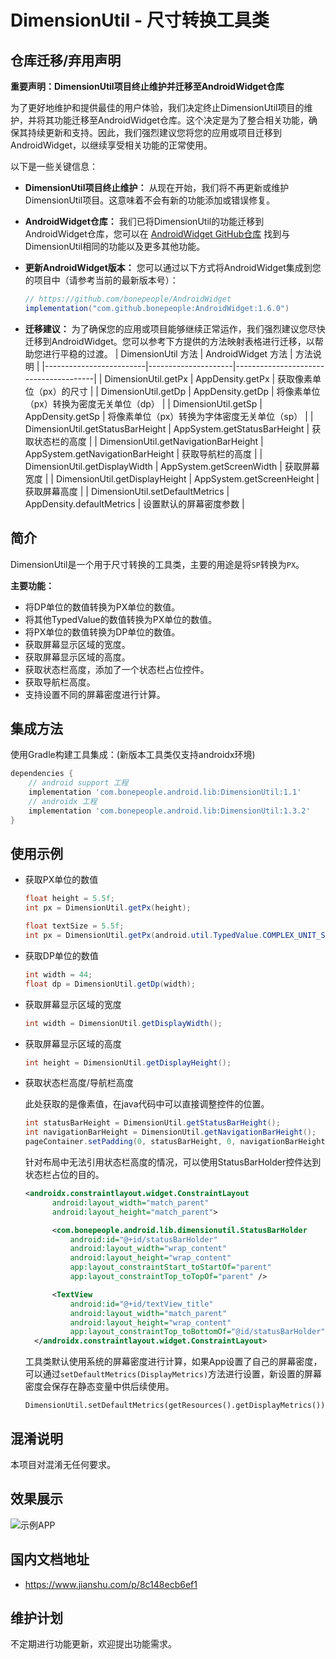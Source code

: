 # DimensionUtil - 尺寸转换工具类

## 仓库迁移/弃用声明
**重要声明：DimensionUtil项目终止维护并迁移至AndroidWidget仓库**

为了更好地维护和提供最佳的用户体验，我们决定终止DimensionUtil项目的维护，并将其功能迁移至AndroidWidget仓库。这个决定是为了整合相关功能，确保其持续更新和支持。因此，我们强烈建议您将您的应用或项目迁移到AndroidWidget，以继续享受相关功能的正常使用。

以下是一些关键信息：

+ **DimensionUtil项目终止维护：** 从现在开始，我们将不再更新或维护DimensionUtil项目。这意味着不会有新的功能添加或错误修复。

+ **AndroidWidget仓库：** 我们已将DimensionUtil的功能迁移到AndroidWidget仓库，您可以在 [AndroidWidget GitHub仓库](https://github.com/bonepeople/AndroidWidget) 找到与DimensionUtil相同的功能以及更多其他功能。

+ **更新AndroidWidget版本：** 您可以通过以下方式将AndroidWidget集成到您的项目中（请参考当前的最新版本号）：
    ```gradle
    // https://github.com/bonepeople/AndroidWidget
    implementation("com.github.bonepeople:AndroidWidget:1.6.0")
    ```

+ **迁移建议：** 为了确保您的应用或项目能够继续正常运作，我们强烈建议您尽快迁移到AndroidWidget。您可以参考下方提供的方法映射表格进行迁移，以帮助您进行平稳的过渡。
    | DimensionUtil 方法       | AndroidWidget 方法  | 方法说明                              |
    |-------------------------|---------------------|---------------------------------------|
    | DimensionUtil.getPx     | AppDensity.getPx    | 获取像素单位（px）的尺寸              |
    | DimensionUtil.getDp     | AppDensity.getDp    | 将像素单位（px）转换为密度无关单位（dp） |
    | DimensionUtil.getSp     | AppDensity.getSp    | 将像素单位（px）转换为字体密度无关单位（sp） |
    | DimensionUtil.getStatusBarHeight     | AppSystem.getStatusBarHeight  | 获取状态栏的高度   |
    | DimensionUtil.getNavigationBarHeight | AppSystem.getNavigationBarHeight  | 获取导航栏的高度 |
    | DimensionUtil.getDisplayWidth         | AppSystem.getScreenWidth  | 获取屏幕宽度                |
    | DimensionUtil.getDisplayHeight        | AppSystem.getScreenHeight  | 获取屏幕高度                |
    | DimensionUtil.setDefaultMetrics       | AppDensity.defaultMetrics  | 设置默认的屏幕密度参数       |

## 简介
DimensionUtil是一个用于尺寸转换的工具类，主要的用途是将`SP`转换为`PX`。

**主要功能：**
* 将DP单位的数值转换为PX单位的数值。
* 将其他TypedValue的数值转换为PX单位的数值。
* 将PX单位的数值转换为DP单位的数值。
* 获取屏幕显示区域的宽度。
* 获取屏幕显示区域的高度。
* 获取状态栏高度，添加了一个状态栏占位控件。
* 获取导航栏高度。
* 支持设置不同的屏幕密度进行计算。

## 集成方法
使用Gradle构建工具集成：(新版本工具类仅支持androidx环境)
```groovy
dependencies {
    // android support 工程
    implementation 'com.bonepeople.android.lib:DimensionUtil:1.1'
    // androidx 工程
    implementation 'com.bonepeople.android.lib:DimensionUtil:1.3.2'
}
```

## 使用示例
* 获取PX单位的数值
  ```java
  float height = 5.5f;
  int px = DimensionUtil.getPx(height);
  ```
  ```java
  float textSize = 5.5f;
  int px = DimensionUtil.getPx(android.util.TypedValue.COMPLEX_UNIT_SP, textSize);
  ```
* 获取DP单位的数值
  ```java
  int width = 44;
  float dp = DimensionUtil.getDp(width);
  ```
* 获取屏幕显示区域的宽度
  ```java
  int width = DimensionUtil.getDisplayWidth();
  ```
* 获取屏幕显示区域的高度
  ```java
  int height = DimensionUtil.getDisplayHeight();
  ```
* 获取状态栏高度/导航栏高度
  
  此处获取的是像素值，在java代码中可以直接调整控件的位置。
  ```java
  int statusBarHeight = DimensionUtil.getStatusBarHeight();
  int navigationBarHeight = DimensionUtil.getNavigationBarHeight();
  pageContainer.setPadding(0, statusBarHeight, 0, navigationBarHeight);
  ```
  针对布局中无法引用状态栏高度的情况，可以使用StatusBarHolder控件达到状态栏占位的目的。
  ```xml
  <androidx.constraintlayout.widget.ConstraintLayout
        android:layout_width="match_parent"
        android:layout_height="match_parent">

        <com.bonepeople.android.lib.dimensionutil.StatusBarHolder
            android:id="@+id/statusBarHolder"
            android:layout_width="wrap_content"
            android:layout_height="wrap_content"
            app:layout_constraintStart_toStartOf="parent"
            app:layout_constraintTop_toTopOf="parent" />

        <TextView
            android:id="@+id/textView_title"
            android:layout_width="match_parent"
            android:layout_height="wrap_content"
            app:layout_constraintTop_toBottomOf="@id/statusBarHolder" />
    </androidx.constraintlayout.widget.ConstraintLayout>
  ```
  工具类默认使用系统的屏幕密度进行计算，如果App设置了自己的屏幕密度，可以通过`setDefaultMetrics(DisplayMetrics)`方法进行设置，新设置的屏幕密度会保存在静态变量中供后续使用。
  ```
  DimensionUtil.setDefaultMetrics(getResources().getDisplayMetrics());
  ```

## 混淆说明
  本项目对混淆无任何要求。

## 效果展示
![示例APP](https://resources.mydaydream.com/img/2020/06/09/6f7357ac-5527-463c-9ff6-6924c6989c73.jpg)

## 国内文档地址
* https://www.jianshu.com/p/8c148ecb6ef1

## 维护计划
  不定期进行功能更新，欢迎提出功能需求。
